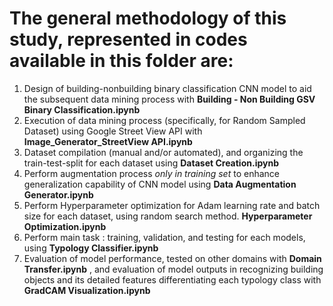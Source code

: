 # The general methodology of this study, represented in codes available in this folder are:

1. Design of building-nonbuilding binary classification CNN model to aid the subsequent data mining process with **Building - Non Building GSV Binary Classification.ipynb**
2. Execution of data mining process (specifically, for Random Sampled Dataset) using Google Street View API with **Image_Generator_StreetView API.ipynb**
3. Dataset compilation (manual and/or automated), and organizing the train-test-split for each dataset using **Dataset Creation.ipynb**
4. Perform augmentation process *only in training set* to enhance generalization capability of CNN model using **Data Augmentation Generator.ipynb**
5. Perform Hyperparameter optimization for Adam learning rate and batch size for each dataset, using random search method. **Hyperparameter Optimization.ipynb**
6. Perform main task : training, validation, and testing for each models, using **Typology Classifier.ipynb**
7. Evaluation of model performance, tested on other domains with **Domain Transfer.ipynb** , and evaluation of model outputs in recognizing building objects and its detailed features differentiating each typology class with **GradCAM Visualization.ipynb**
